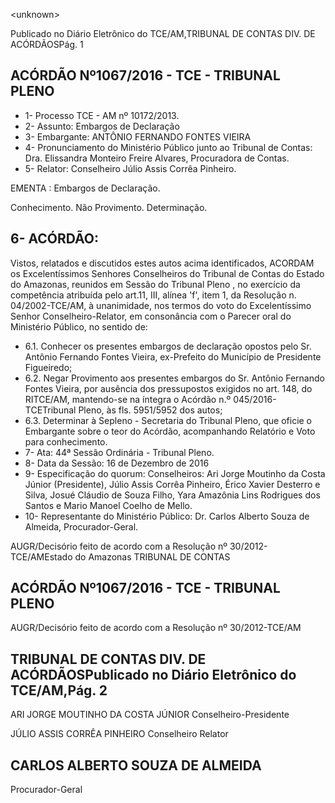 &lt;unknown&gt;

Publicado  no  Diário Eletrônico do TCE/AM,TRIBUNAL DE CONTAS DIV. DE  ACÓRDÃOSPág. 1

## ACÓRDÃO Nº1067/2016 - TCE - TRIBUNAL PLENO

- 1- Processo TCE - AM nº 10172/2013.
- 2- Assunto: Embargos de Declaração
- 3- Embargante: ANTÔNIO FERNANDO FONTES VIEIRA
- 4- Pronunciamento  do  Ministério  Público  junto  ao  Tribunal  de  Contas: Dra. Elissandra Monteiro Freire Alvares, Procuradora de Contas.
- 5- Relator: Conselheiro Júlio Assis Corrêa Pinheiro.

EMENTA : Embargos de Declaração.

Conhecimento. Não Provimento. Determinação.

## 6- ACÓRDÃO:

Vistos, relatados e discutidos estes autos acima identificados, ACORDAM os Excelentíssimos Senhores Conselheiros do Tribunal de Contas do Estado do Amazonas, reunidos  em  Sessão  do Tribunal  Pleno ,  no  exercício  da  competência  atribuída  pelo art.11,  III,  alínea  'f',  item  1,  da  Resolução  n.  04/2002-TCE/AM, à  unanimidade, nos termos  do  voto  do  Excelentíssimo  Senhor  Conselheiro-Relator,  em consonância com  o Parecer oral do Ministério Público, no sentido de:

- 6.1. Conhecer os  presentes  embargos  de  declaração  opostos  pelo Sr. Antônio Fernando Fontes Vieira, ex-Prefeito do Município de Presidente Figueiredo;
- 6.2. Negar Provimento aos presentes embargos do Sr. Antônio Fernando Fontes Vieira, por ausência dos pressupostos exigidos no art. 148, do RITCE/AM,  mantendo-se  na  íntegra  o  Acórdão  n.º  045/2016-TCETribunal Pleno, às fls. 5951/5952 dos autos;
- 6.3. Determinar à  Sepleno  -  Secretaria  do  Tribunal  Pleno, que  oficie  o Embargante sobre o teor do Acórdão, acompanhando Relatório e Voto para conhecimento.
- 7- Ata: 44ª Sessão Ordinária - Tribunal Pleno.
- 8- Data da Sessão: 16 de Dezembro de 2016
- 9- Especificação  do  quorum: Conselheiros: Ari Jorge Moutinho  da  Costa  Júnior (Presidente), Júlio Assis Corrêa Pinheiro, Érico Xavier Desterro e Silva, Josué Cláudio de Souza Filho, Yara Amazônia Lins Rodrigues dos Santos e Mario Manoel Coelho de Mello.
- 10-  Representante do Ministério Público: Dr. Carlos Alberto Souza de Almeida, Procurador-Geral.

AUGR/Decisório feito de acordo com a Resolução nº 30/2012-TCE/AMEstado do Amazonas TRIBUNAL DE CONTAS

## ACÓRDÃO Nº1067/2016 - TCE - TRIBUNAL PLENO

AUGR/Decisório feito de acordo com a Resolução nº 30/2012-TCE/AM

## TRIBUNAL DE CONTAS DIV. DE  ACÓRDÃOSPublicado  no  Diário Eletrônico do TCE/AM,Pág. 2

ARI JORGE MOUTINHO DA COSTA JÚNIOR Conselheiro-Presidente

JÚLIO ASSIS CORRÊA PINHEIRO Conselheiro Relator

## CARLOS ALBERTO SOUZA DE ALMEIDA

Procurador-Geral